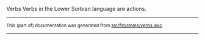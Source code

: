 Verbs
Verbs in the Lower Sorbian language are actions.

* * *

<small>This (part of) documentation was generated from [src/fst/stems/verbs.lexc](https://github.com/giellalt/lang-dsb/blob/main/src/fst/stems/verbs.lexc)</small>

---

